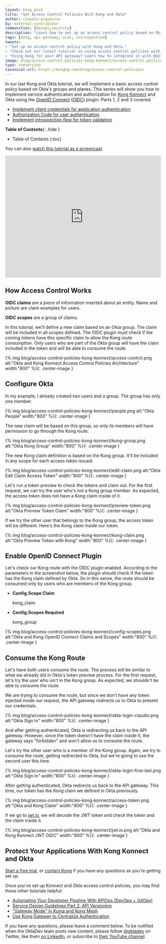 ```yaml
---
layout: blog_post
title: "Set Access Control Policies With Kong and Okta"
author: claudio-acquaviva
by: external-contributor
communities: [devops,security]
description: "Learn how to set up an access control policy based on Okta's groups and planes."
tags: [kong, api-gateway, oidc, introspection]
tweets:
- "Set up an access control policy with Kong and Okta."
- "Check out our latest tutorial on using access control policies with Kong and Okta."
- "Using Kong for your API gateway? Learn how to integrate it with @okta!"
image: blog/access-control-policies-kong-konnect/access-control-policies-kong.png
type: conversion
canonical-url: https://konghq.com/blog/access-control-policies/
---
```


In our last Kong and Okta tutorial, we will implement a basic access control policy based on Okta's groups and planes. This series will show you how to implement service authentication and authorization for [Kong Konnect](https://konghq.com/kong-konnect/) and Okta using the [OpenID Connect](https://konghq.com/blog/openid-connect-api-gateway) ([OIDC](https://docs.konghq.com/hub/kong-inc/openid-connect/)) plugin. Parts 1, 2 and 3 covered:

- [Implement client credentials for application authentication](/blog/2021/05/25/client-credentials-kong-konnect)
- [Authorization Code for user authentication](/blog/2021/06/02/auth-code-flow-kong-konnect)
- [Implement introspection flow for token validation](/blog/2021/06/11/access-control-policies-kong-konnect-konnect)

**Table of Contents**{: .hide }
* Table of Contents
{:toc}
  
<Embed video>

You can also [watch this tutorial as a screencast](https://youtu.be/5TCRTXbeVLM).

<div style="text-align: center; margin-bottom: 1.25rem">
<iframe width="700" height="394" style="max-width: 100%" src="https://www.youtube.com/embed/5TCRTXbeVLM" frameborder="0" allow="accelerometer; autoplay; encrypted-media; gyroscope; picture-in-picture" allowfullscreen></iframe>
</div>

## How Access Control Works

**OIDC claims** are a piece of information inserted about an entity. Name and picture are claim examples for users.

**OIDC scopes** are a group of claims.

In this tutorial, we'll define a new claim based on an Okta group. The claim will be included in all scopes defined. The OIDC plugin must check if the coming tokens have this specific claim to allow the Kong route consumption. Only users who are part of the Okta group will have the claim included in the token and will be able to consume the route.

{% img blog/access-control-policies-kong-konnect/access-control.png alt:"Okta and Kong Konnect Access Control Policies Architecture" width:"800" %}{: .center-image }

## Configure Okta

In my example, I already created two users and a group. The group has only one member.

{% img blog/access-control-policies-kong-konnect/people.png alt:"Okta People" width:"800" %}{: .center-image }

The new claim will be based on this group, so only its members will have permission to go through the Kong route.

{% img blog/access-control-policies-kong-konnect/kong-group.png alt:"Okta Kong Group" width:"800" %}{: .center-image }

The new Kong claim definition is based on the Kong group. It'll be included in any scope for each access token issued.

{% img blog/access-control-policies-kong-konnect/edit-claim.png alt:"Okta Edit Claim Access Token" width:"800" %}{: .center-image }

Let's run a token preview to check the tokens and claim out. For the first request, we can try the user who's not a Kong group member. As expected, the access token does not have a Kong claim inside of it.

{% img blog/access-control-policies-kong-konnect/preview-token.png alt:"Okta Preview Token Claim" width:"800" %}{: .center-image }

If we try the other user that belongs to the Kong group, the access token will be different. Here's the Kong claim inside our token.

{% img blog/access-control-policies-kong-konnect/kong-claim.png alt:"Okta Preview Token with Kong" width:"800" %}{: .center-image }

## Enable OpenID Connect Plugin

Let's check our Kong route with the OIDC plugin enabled. According to the parameters in the screenshot below, the plugin should check if the token has the Kong claim defined by Okta. So in this sense, the route should be consumed only by users who are members of the Kong group.

- **Config.Scope Claim**

  kong_claim

- **Config.Scopes Required**

  kong_group

{% img blog/access-control-policies-kong-konnect/config-scopes.png alt:"Okta and Kong OpenID Connect Claims and Scopes" width:"800" %}{: .center-image }

## Consume the Kong Route

Let's have both users consume the route. The process will be similar to what we already did in Okta's token preview process. For the first request, let's try the user who isn't in the Kong group. As expected, we shouldn't be able to consume the route.

We are trying to consume the route, but since we don't have any token injected inside our request, the API gateway redirects us to Okta to present our credentials.

{% img blog/access-control-policies-kong-konnect/okta-login-claudio.png alt:"Okta Sign In" width:"800" %}{: .center-image }

And after getting authenticated, Okta is redirecting us back to the API gateway. However, since the token doesn't have the claim inside it, the gateway says "forbidden" and won't allow us to consume the route.

Let's try the other user who is a member of the Kong group. Again, we try to consume the route, getting redirected to Okta, but we're going to use the second user this time.

{% img blog/access-control-policies-kong-konnect/okta-login-first-last.png alt:"Okta Sign In" width:"800" %}{: .center-image }

After getting authenticated, Okta redirects us back to the API gateway. This time, our token has the Kong claim we defined in Okta previously.

{% img blog/access-control-policies-kong-konnect/access-token.png alt:"Okta and Kong Claim" width:"800" %}{: .center-image }

If we go to [jwt.io](http://jwt.io/), we will decode the JWT token and check the token and the claim inside it.

{% img blog/access-control-policies-kong-konnect/jwt.io.png alt:"Okta and Kong Konnect JWT OIDC" width:"800" %}{: .center-image }

## Protect Your Applications With Kong Konnect and Okta

[Start a free trial](https://konghq.com/kong-konnect/), or [contact Kong](https://support.konghq.com/support/s/) if you have any questions as you're getting set up.

Once you've set up Konnect and Okta access control policies, you may find these other tutorials helpful:

- [Automating Your Developer Pipeline With APIOps (DevOps + GitOps)](https://konghq.com/blog/automating-developer-pipeline-apiops/)
- [Service Design Guidelines Part 2: API Versioning](https://konghq.com/blog/service-design-guidelines-api-versioning/)
- ["Gateway Mode" in Kuma and Kong Mesh](https://konghq.com/blog/kuma-service-mesh-gateway-mode/)
- [Use Kong Gateway to Centralize Authentication](/blog/2021/03/26/use-kong-gateway-to-centralize-authentication)

If you have any questions, please leave a comment below. To be notified when the OktaDev team posts new content, please follow [@oktadev](https://twitter.com/oktadev) on Twitter, like them [on LinkedIn](https://www.linkedin.com/company/oktadev/), or subscribe to [their YouTube channel](https://www.youtube.com/oktadev).
